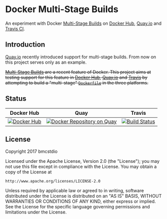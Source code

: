 # Docker Multi-Stage Builds

An experiment with Docker [Multi-Stage Builds](https://docs.docker.com/engine/userguide/eng-image/multistage-build/) on [Docker Hub](https://hub.docker.com/), [Quay.io](https://quay.io/) and [Travis CI](https://travis-ci.org/).

## Introduction

[Quay.io](https://quay.io) recently introduced support for multi-stage builds. From now on this project serves only as an example.

~~[Multi-Stage Builds](https://docs.docker.com/engine/userguide/eng-image/multistage-build/) are a recent feature of Docker. This project aims at testing support for this feature in [Docker Hub](https://hub.docker.com/), [Quay.io](https://quay.io/) and [Travis](https://travis-ci.org/) by attempting to build a "multi-stage" [`Dockerfile`](./Dockerfile) in the three platforms.~~

## Status

| Docker Hub | Quay | Travis |
|------------|------|--------|
| [![Docker Hub](https://img.shields.io/docker/build/bmcstdio/docker-multi-stage-builds.svg)](https://hub.docker.com/r/bmcstdio/docker-multi-stage-builds/) | [![Docker Repository on Quay](https://quay.io/repository/bmcstdio/docker-multi-stage-builds/status "Docker Repository on Quay")](https://quay.io/repository/bmcstdio/docker-multi-stage-builds) | [![Build Status](https://travis-ci.org/bmcstdio/docker-multi-stage-builds.svg?branch=master)](https://travis-ci.org/bmcstdio/docker-multi-stage-builds) |

## License

Copyright 2017 bmcstdio

Licensed under the Apache License, Version 2.0 (the "License");
you may not use this file except in compliance with the License.
You may obtain a copy of the License at

    http://www.apache.org/licenses/LICENSE-2.0

Unless required by applicable law or agreed to in writing, software
distributed under the License is distributed on an "AS IS" BASIS,
WITHOUT WARRANTIES OR CONDITIONS OF ANY KIND, either express or implied.
See the License for the specific language governing permissions and
limitations under the License.
